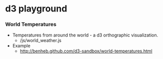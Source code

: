 # d3 playground

### World Temperatures
* Temperatures from around the world - a d3 orthographic visualization. 
  * /js/world_weather.js
* Example
  * http://benheb.github.com/d3-sandbox/world-temperatures.html


